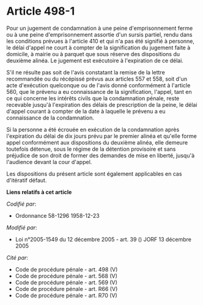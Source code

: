 # Article 498-1

Pour un jugement de condamnation à une peine d'emprisonnement ferme ou à une peine d'emprisonnement assortie d'un sursis
partiel, rendu dans les conditions prévues à l'article 410 et qui n'a pas été signifié à personne, le délai d'appel ne court
à compter de la signification du jugement faite à domicile, à mairie ou à parquet que sous réserve des dispositions du
deuxième alinéa. Le jugement est exécutoire à l'expiration de ce délai.

S'il ne résulte pas soit de l'avis constatant la remise de la lettre recommandée ou du récépissé prévus aux articles 557 et
558, soit d'un acte d'exécution quelconque ou de l'avis donné conformément à l'article 560, que le prévenu a eu connaissance
de la signification, l'appel, tant en ce qui concerne les intérêts civils que la condamnation pénale, reste recevable jusqu'à
l'expiration des délais de prescription de la peine, le délai d'appel courant à compter de la date à laquelle le prévenu a eu
connaissance de la condamnation.

Si la personne a été écrouée en exécution de la condamnation après l'expiration du délai de dix jours prévu par le premier
alinéa et qu'elle forme appel conformément aux dispositions du deuxième alinéa, elle demeure toutefois détenue, sous le
régime de la détention provisoire et sans préjudice de son droit de former des demandes de mise en liberté, jusqu'à
l'audience devant la cour d'appel.

Les dispositions du présent article sont également applicables en cas d'itératif défaut.

**Liens relatifs à cet article**

_Codifié par_:

  - Ordonnance 58-1296 1958-12-23

_Modifié par_:

  - Loi n°2005-1549 du 12 décembre 2005 - art. 39 () JORF 13 décembre 2005

_Cité par_:

  - Code de procédure pénale - art. 498 (V)
  - Code de procédure pénale - art. 568 (V)
  - Code de procédure pénale - art. 569 (V)
  - Code de procédure pénale - art. R66 (V)
  - Code de procédure pénale - art. R70 (V)
